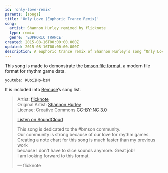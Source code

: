 ```yaml
---
id: 'only-love-remix'
parents: [songs]
title: 'Only Love (Euphoric Trance Remix)'
song:
  artist: Shannon Hurley remixed by flicknote
  type: remix
  genre: 'EUPHORIC TRANCE'
created: 2015-08-16T00:00:00.000Z
updated: 2015-08-16T00:00:00.000Z
description: A euphoric trance remix of Shannon Hurley’s song “Only Love”
---
```


This song is made to demonstrate the [bmson file format](https://bmson.nekokan.dyndns.info/),
a modern file format for rhythm game data.

`youtube: KUoi1Hp-bzM`

It is included into [Bemuse](/p/bemuse/)’s song list.

> Artist: [flicknote](https://soundcloud.com/o_ooooo) \
> Original Artist: [Shannon Hurley](http://www.shannonhurley.com/) \
> License: Creative Commons [CC-BY-NC 3.0](http://creativecommons.org/licenses/by-nc/3.0/)
>
> [Listen on SoundCloud](https://soundcloud.com/o_ooooo/only-love)
>
> This song is dedicated to the #bmson community. \
> Our community is strong because of our love for rhythm games. \
> Creating a note chart for this song is much faster than my previous work \
> because I don't have to slice sounds anymore. Great job! \
> I am looking forward to this format.
>
> — flicknote
